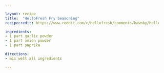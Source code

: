 ```yaml
---

layout: recipe
title:  "HelloFresh Fry Seasoning"
recipecredit: https://www.reddit.com/r/hellofresh/comments/bawnby/hello_fresh_diy_spice_blends/

ingredients:
- 1 part garlic powder
- 1 part onion powder
- 1 part paprika

directions:
- mix well all ingredients

---
```

